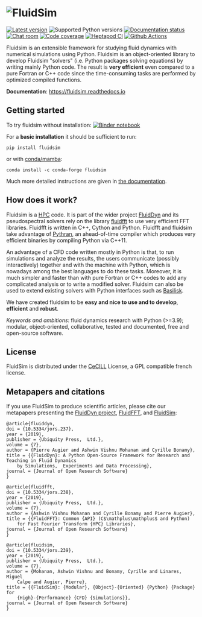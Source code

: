 # ![FluidSim](https://foss.heptapod.net/fluiddyn/fluidsim/raw/branch/default/doc/logo.svg)

[![Latest version](https://badge.fury.io/py/fluidsim.svg)](https://pypi.python.org/pypi/fluidsim/)
![Supported Python versions](https://img.shields.io/pypi/pyversions/fluidsim.svg)
[![Documentation status](https://readthedocs.org/projects/fluidsim/badge/?version=latest)](http://fluidsim.readthedocs.org)
[![Chat room](https://img.shields.io/matrix/fluiddyn-users:matrix.org.svg)](https://matrix.to/#/#fluiddyn-users:matrix.org)
[![Code coverage](https://codecov.io/gh/fluiddyn/fluidsim/branch/branch%2Fdefault/graph/badge.svg)](https://codecov.io/gh/fluiddyn/fluidsim)
[![Heptapod CI](https://foss.heptapod.net/fluiddyn/fluidsim/badges/branch/default/pipeline.svg)](https://foss.heptapod.net/fluiddyn/fluidsim/-/pipelines)
[![Github Actions](https://github.com/fluiddyn/fluidsim/actions/workflows/ci.yml/badge.svg?branch=branch/default)](https://github.com/fluiddyn/fluidsim/actions)

Fluidsim is an extensible framework for studying fluid dynamics with numerical
simulations using Python. Fluidsim is an object-oriented library to develop
Fluidsim "solvers" (i.e. Python packages solving equations) by writing mainly
Python code. The result is **very efficient** even compared to a pure Fortran
or C++ code since the time-consuming tasks are performed by optimized compiled
functions.

**Documentation**: <https://fluidsim.readthedocs.io>

## Getting started

To try fluidsim without installation:
[![Binder notebook](https://mybinder.org/badge_logo.svg)](https://mybinder.org/v2/gh/fluiddyn/fluidsim/branch%2Fdefault?urlpath=lab/tree/doc/ipynb)

For a **basic installation** it should be sufficient to run:

    pip install fluidsim

or with [conda/mamba](https://github.com/conda-forge/miniforge):

    conda install -c conda-forge fluidsim

Much more detailed instructions are given in [the
documentation](https://fluidsim.readthedocs.io/en/latest/install.html).

## How does it work?

Fluidsim is a
[HPC](https://en.wikipedia.org/wiki/High-performance_computing) code. It
is part of the wider project
[FluidDyn](https://pypi.python.org/pypi/fluiddyn/) and its
pseudospectral solvers rely on the library
[fluidfft](http://fluidfft.readthedocs.io) to use very efficient FFT
libraries. Fluidfft is written in C++, Cython and Python. Fluidfft and
fluidsim take advantage of
[Pythran](https://github.com/serge-sans-paille/pythran), an
ahead-of-time compiler which produces very efficient binaries by
compiling Python via C++11.

An advantage of a CFD code written mostly in Python is that, to run
simulations and analyze the results, the users communicate (possibly
interactively) together and with the machine with Python, which is
nowadays among the best languages to do these tasks. Moreover, it is
much simpler and faster than with pure Fortran or C++ codes to add any
complicated analysis or to write a modified solver. Fluidsim can also be
used to extend existing solvers with Python interfaces such as
[Basilisk](http://basilisk.fr).

We have created fluidsim to be **easy and nice to use and to develop**,
**efficient** and **robust**.

*Keywords and ambitions*: fluid dynamics research with Python (>=3.9);
modular, object-oriented, collaborative, tested and documented, free and
open-source software.

## License

FluidSim is distributed under the
[CeCILL](http://www.cecill.info/index.en.html) License, a GPL compatible
french license.

## Metapapers and citations

If you use FluidSim to produce scientific articles, please cite our
metapapers presenting the [FluidDyn
project](https://openresearchsoftware.metajnl.com/articles/10.5334/jors.237/),
[FluidFFT](https://openresearchsoftware.metajnl.com/articles/10.5334/jors.238/),
and
[FluidSim](https://openresearchsoftware.metajnl.com/articles/10.5334/jors.239/):

    @article{fluiddyn,
    doi = {10.5334/jors.237},
    year = {2019},
    publisher = {Ubiquity Press,  Ltd.},
    volume = {7},
    author = {Pierre Augier and Ashwin Vishnu Mohanan and Cyrille Bonamy},
    title = {{FluidDyn}: A Python Open-Source Framework for Research and Teaching in Fluid Dynamics
        by Simulations,  Experiments and Data Processing},
    journal = {Journal of Open Research Software}
    }

    @article{fluidfft,
    doi = {10.5334/jors.238},
    year = {2019},
    publisher = {Ubiquity Press,  Ltd.},
    volume = {7},
    author = {Ashwin Vishnu Mohanan and Cyrille Bonamy and Pierre Augier},
    title = {{FluidFFT}: Common {API} (C$\mathplus\mathplus$ and Python)
        for Fast Fourier Transform {HPC} Libraries},
    journal = {Journal of Open Research Software}
    }

    @article{fluidsim,
    doi = {10.5334/jors.239},
    year = {2019},
    publisher = {Ubiquity Press,  Ltd.},
    volume = {7},
    author = {Mohanan, Ashwin Vishnu and Bonamy, Cyrille and Linares, Miguel
        Calpe and Augier, Pierre},
    title = {{FluidSim}: {Modular}, {Object}-{Oriented} {Python} {Package} for
        {High}-{Performance} {CFD} {Simulations}},
    journal = {Journal of Open Research Software}
    }
